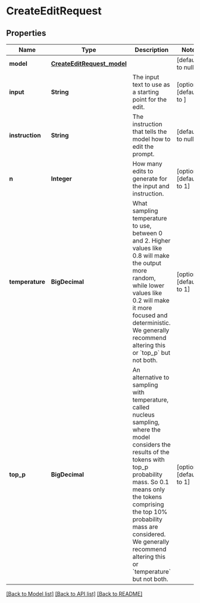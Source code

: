 # CreateEditRequest
## Properties

| Name | Type | Description | Notes |
|------------ | ------------- | ------------- | -------------|
| **model** | [**CreateEditRequest_model**](CreateEditRequest_model.md) |  | [default to null] |
| **input** | **String** | The input text to use as a starting point for the edit. | [optional] [default to ] |
| **instruction** | **String** | The instruction that tells the model how to edit the prompt. | [default to null] |
| **n** | **Integer** | How many edits to generate for the input and instruction. | [optional] [default to 1] |
| **temperature** | **BigDecimal** | What sampling temperature to use, between 0 and 2. Higher values like 0.8 will make the output more random, while lower values like 0.2 will make it more focused and deterministic.  We generally recommend altering this or &#x60;top_p&#x60; but not both.  | [optional] [default to 1] |
| **top\_p** | **BigDecimal** | An alternative to sampling with temperature, called nucleus sampling, where the model considers the results of the tokens with top_p probability mass. So 0.1 means only the tokens comprising the top 10% probability mass are considered.  We generally recommend altering this or &#x60;temperature&#x60; but not both.  | [optional] [default to 1] |

[[Back to Model list]](../README.md#documentation-for-models) [[Back to API list]](../README.md#documentation-for-api-endpoints) [[Back to README]](../README.md)

